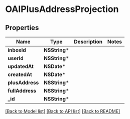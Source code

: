 # OAIPlusAddressProjection

## Properties
Name | Type | Description | Notes
------------ | ------------- | ------------- | -------------
**inboxId** | **NSString*** |  | 
**userId** | **NSString*** |  | 
**updatedAt** | **NSDate*** |  | 
**createdAt** | **NSDate*** |  | 
**plusAddress** | **NSString*** |  | 
**fullAddress** | **NSString*** |  | 
**_id** | **NSString*** |  | 

[[Back to Model list]](../README#documentation-for-models) [[Back to API list]](../README#documentation-for-api-endpoints) [[Back to README]](../README)


